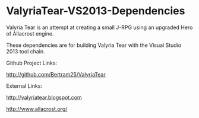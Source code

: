 ValyriaTear-VS2013-Dependencies
===============================

Valyria Tear is an attempt at creating a small J-RPG using an upgraded Hero of Allacrost engine.

These dependencies are for building Valyria Tear with the Visual Studio 2013 tool chain.

Github Project Links:

http://github.com/Bertram25/ValyriaTear

External Links:

http://valyriatear.blogspot.com

http://www.allacrost.org/
